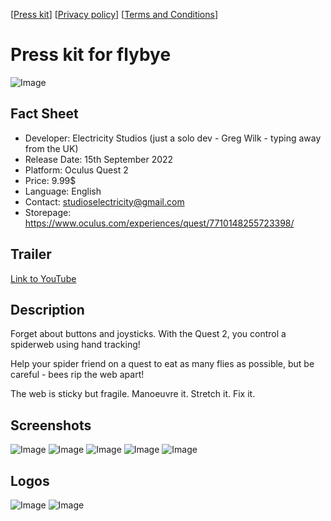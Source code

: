 [<a href="/">Press kit</a>] [<a href="/privacypolicy">Privacy policy</a>] [<a href="/terms">Terms and Conditions</a>]

# Press kit for flybye

![Image](CaughtCoverLandscape.png)

## Fact Sheet

- Developer: Electricity Studios (just a solo dev - Greg Wilk - typing away from the UK)
- Release Date: 15th September 2022
- Platform: Oculus Quest 2
- Price: 9.99$
- Language: English
- Contact: studioselectricity@gmail.com
- Storepage: https://www.oculus.com/experiences/quest/7710148255723398/

## Trailer

[Link to YouTube](https://youtu.be/gDs67FJsAZY)

## Description

Forget about buttons and joysticks. With the Quest 2, you control a spiderweb using hand tracking!

Help your spider friend on a quest to eat as many flies as possible, but be careful - bees rip the web apart!

The web is sticky but fragile. Manoeuvre it. Stretch it. Fix it.

## Screenshots

![Image](CatchingFromTop.jpg)
![Image](Caught.jpg)
![Image](Destruction.jpg)
![Image](Eating.jpg)
![Image](Line.jpg)

## Logos

![Image](flybye.png)
![Image](bye.png)

